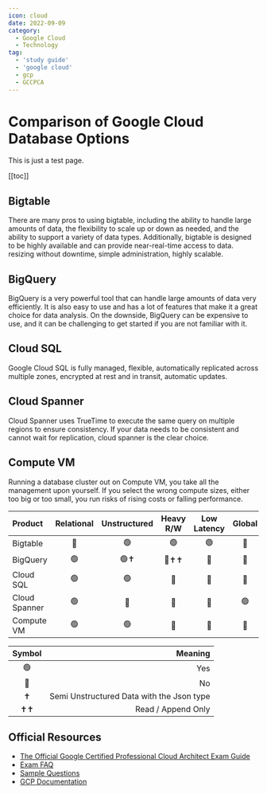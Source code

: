 ```yaml
---
icon: cloud
date: 2022-09-09
category:
  - Google Cloud
  - Technology
tag:
  - 'study guide'
  - 'google cloud'
  - gcp
  - GCCPCA
---
```


# Comparison of Google Cloud Database Options

This is just a test page.

[[toc]]

## Bigtable
There are many pros to using bigtable, including the ability to handle large amounts of data, the flexibility to scale up or down as needed, and the ability to support a variety of data types. Additionally, bigtable is designed to be highly available and can provide near-real-time access to data. resizing without downtime, simple administration, highly scalable.
## BigQuery
BigQuery is a very powerful tool that can handle large amounts of data very efficiently. It is also easy to use and has a lot of features that make it a great choice for data analysis. On the downside, BigQuery can be expensive to use, and it can be challenging to get started if you are not familiar with it. 
## Cloud SQL
Google Cloud SQL is fully managed, flexible, automatically replicated across multiple zones, encrypted at rest and in transit, automatic updates.
## Cloud Spanner
Cloud Spanner uses TrueTime to execute the same query on multiple regions to ensure consistency. If your data needs to be consistent and cannot wait for replication, cloud spanner is the clear choice.
## Compute VM
Running a database cluster out on Compute VM, you take all the management upon yourself. If you select the wrong compute sizes, either too big or too small, you run risks of rising costs or falling performance.

|Product      |Relational|Unstructured|Heavy R/W|Low Latency|Global|
|:------------|:--------:|:----------:|:-------:|:---------:|:----:|
| Bigtable    |     🔴  |    🟢      |     🟢  |     🟢    |🔴  |
| BigQuery    |     🟢  |    🟢✝     |     🔴✝✝|     🔴    |🔴  |
|Cloud SQL    |     🟢  |    🟢      |     🔴  |     🔴    |🔴  |
|Cloud Spanner|     🟢  |    🔴      |     🔴  |     🔴    |🟢  |
|Compute VM   |     🟢  |    🟢      |     🔴  |     🔴    |🔴  |

| Symbol  |    Meaning   |
|:-------:|-------------:|
|   🟢    | Yes          |
|   🔴    | No           |
|✝|  Semi Unstructured Data with the Json type|
|✝✝| Read / Append Only|
## Official Resources
* [The Official Google Certified Professional Cloud Architect Exam
  Guide](http://cloud.google.com/certification/guides/professional-cloud-architect)
* [Exam FAQ](http://cloud.google.com/certification/faqs/#0)
* [Sample Questions](http://cloud.google.com/certiications/cloud-architect)
* [GCP Documentation](http://cloud.google.com/docs)